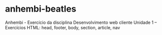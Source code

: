 # anhembi-beatles
Anhembi - Exercício da disciplina Desenvolvimento web cliente
Unidade 1 – Exercícios HTML: head, footer, body, section, article, nav
